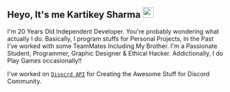<h2> Heyo, It's me Kartikey Sharma <img src="https://cdn.discordapp.com/attachments/748808132251222024/849533429897101322/848041620426850366.png" width="25px"> </h2>

I'm 20 Years Old Independent Developer. You're probably wondering what actually I do. Basically, I program stuffs for Personal Projects, In the Past I've worked with some TeamMates Including My Brother. I'm a Passionate Student, Programmer, Graphic Designer & Ethical Hacker. Addictionally, I do Play Games occasionally!! 

I've worked on [```Disocrd API```](https://discord.com/developers/docs/intro) for Creating the Awesome Stuff for Discord Community. 
